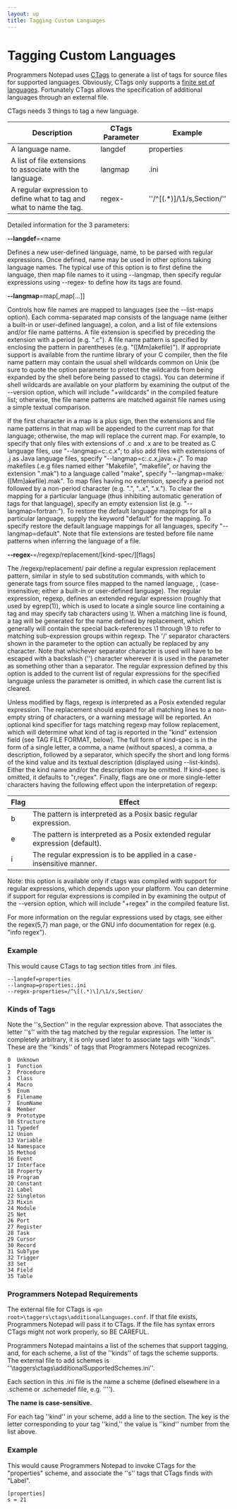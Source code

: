 ```yaml
---
layout: up
title: Tagging Custom Languages
---
```

# Tagging Custom Languages 
Programmers Notepad uses [CTags](http://ctags.sourceforge.net/) to generate a list of tags for source files for supported languages. Obviously, CTags only supports a [finite set of languages](http://ctags.sourceforge.net/languages.html). Fortunately CTags allows the specification of additional languages through an external file.

CTags needs 3 things to tag a new language.

| Description | CTags Parameter | Example |
| --- | --- | --- |
| A language name. | langdef | properties |
| A list of file extensions to associate with the language. | langmap | .ini |
| A regular expression to define what to tag and what to name the tag. | regex-<NAME> | ''/^\[(.*)\]/\1/s,Section/'' |


Detailed information for the 3 parameters:

**--langdef**=<name

Defines a new user-defined language, name, to be parsed with regular expressions. Once defined, name may be used in other options taking language names. The typical use of this option is to first define the language, then map file names to it using --langmap, then specify regular expressions using --regex-<LANG> to define how its tags are found.

**--langmap**=map[,map[...]]

Controls how file names are mapped to languages (see the --list-maps option). Each comma-separated map consists of the language name (either a built-in or user-defined language), a colon, and a list of file extensions and/or file name patterns. A file extension is specified by preceding the extension with a period (e.g. ".c"). A file name pattern is specified by enclosing the pattern in parentheses (e.g. "([Mm]akefile)"). If appropriate support is available from the runtime library of your C compiler, then the file name pattern may contain the usual shell wildcards common on Unix (be sure to quote the option parameter to protect the wildcards from being expanded by the shell before being passed to ctags). You can determine if shell wildcards are available on your platform by examining the output of the --version option, which will include "+wildcards" in the compiled feature list; otherwise, the file name patterns are matched against file names using a simple textual comparison.

If the first character in a map is a plus sign, then the extensions and file name patterns in that map will be appended to the current map for that language; otherwise, the map will replace the current map. For example, to specify that only files with extensions of .c and .x are to be treated as C language files, use "--langmap=c:.c.x"; to also add files with extensions of .j as Java language files, specify "--langmap=c:.c.x,java:+.j". To map makefiles (.e.g files named either "Makefile", "makefile", or having the extension ".mak") to a language called "make", specify "--langmap=make:([Mm]akefile).mak". To map files having no extension, specify a period not followed by a non-period character (e.g. ".", "..x", ".x."). To clear the mapping for a particular language (thus inhibiting automatic generation of tags for that language), specify an empty extension list (e.g. "--langmap=fortran:"). To restore the default language mappings for all a particular language, supply the keyword "default" for the mapping. To specify restore the default language mappings for all languages, specify "--langmap=default". Note that file extensions are tested before file name patterns when inferring the language of a file.

**--regex-<LANG>**=/regexp/replacement/[kind-spec/][flags]

The /regexp/replacement/ pair define a regular expression replacement pattern, similar in style to sed substitution commands, with which to generate tags from source files mapped to the named language, <LANG>, (case-insensitive; either a built-in or user-defined language). The regular expression, regexp, defines an extended regular expression (roughly that used by egrep(1)), which is used to locate a single source line containing a tag and may specify tab characters using \t. When a matching line is found, a tag will be generated for the name defined by replacement, which generally will contain the special back-references \1 through \9 to refer to matching sub-expression groups within regexp. The '/' separator characters shown in the parameter to the option can actually be replaced by any character. Note that whichever separator character is used will have to be escaped with a backslash ('\') character wherever it is used in the parameter as something other than a separator. The regular expression defined by this option is added to the current list of regular expressions for the specified language unless the parameter is omitted, in which case the current list is cleared.

Unless modified by flags, regexp is interpreted as a Posix extended regular expression. The replacement should expand for all matching lines to a non-empty string of characters, or a warning message will be reported. An optional kind specifier for tags matching regexp may follow replacement, which will determine what kind of tag is reported in the "kind" extension field (see TAG FILE FORMAT, below). The full form of kind-spec is in the form of a single letter, a comma, a name (without spaces), a comma, a description, followed by a separator, which specify the short and long forms of the kind value and its textual description (displayed using --list-kinds). Either the kind name and/or the description may be omitted. If kind-spec is omitted, it defaults to "r,regex". Finally, flags are one or more single-letter characters having the following effect upon the interpretation of regexp:

|Flag|Effect|
|---|---|
|b|The pattern is interpreted as a Posix basic regular expression.|
|e|The pattern is interpreted as a Posix extended regular expression (default).|
|i|The regular expression is to be applied in a case-insensitive manner.|

Note: this option is available only if ctags was compiled with support for regular expressions, which depends upon your platform. You can determine if support for regular expressions is compiled in by examining the output of the --version option, which will include "+regex" in the compiled feature list.

For more information on the regular expressions used by ctags, see either the regex(5,7) man page, or the GNU info documentation for regex (e.g. "info regex").

### Example
This would cause CTags to tag section titles from .ini files.

```
--langdef=properties
--langmap=properties:.ini
--regex-properties=/^\[(.*)\]/\1/s,Section/
```

### Kinds of Tags
Note the ''s,Section'' in the regular expression above. That associates the letter ''s'' with the tag matched by the regular expression. The letter is completely arbitrary, it is only used later to associate tags with ''kinds''. These are the ''kinds'' of tags that Programmers Notepad recognizes.

```
0  Unknown
1  Function
2  Procedure
3  Class
4  Macro
5  Enum
6  Filename
7  EnumName
8  Member
9  Prototype
10 Structure
11 Typedef
12 Union
13 Variable
14 Namespace
15 Method
16 Event
17 Interface
18 Property
19 Program
20 Constant
21 Label
22 Singleton
23 Mixin
24 Module
25 Net
26 Port
27 Register
28 Task
29 Cursor
30 Record
31 SubType
32 Trigger
33 Set
34 Field
35 Table
```

### Programmers Notepad Requirements
The external file for CTags is `<pn root>\taggers\ctags\additionalLanguages.conf`. If that file exists, Programmers Notepad will pass it to CTags. If the file has syntax errors CTags might not work properly, so BE CAREFUL.

Programmers Notepad maintains a list of the schemes that support tagging, and, for each scheme, a list of the ''kinds'' of tags the scheme supports. The external file to add schemes is ''<pn root>\taggers\ctags\additionalSupportedSchemes.ini''.

Each section in this .ini file is the name a scheme (defined elsewhere in a .scheme or .schemedef file, e.g. ''<language name="properties">'').

**The name is case-sensitive.**

For each tag ''kind'' in your scheme, add a line to the section.
The key is the  letter corresponding to your tag ''kind,'' the value is ''kind'' number from the list above.

### Example
This would cause Programmers Notepad to invoke CTags for the "properties" scheme, and associate the ''s'' tags that CTags finds with "Label".

```
[properties]
s = 21
```